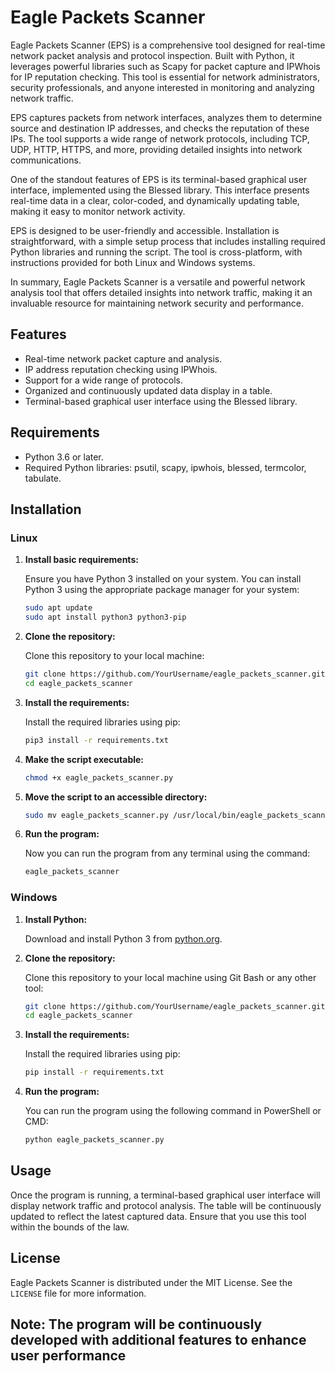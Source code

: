 # Eagle Packets Scanner

Eagle Packets Scanner (EPS) is a comprehensive tool designed for real-time network packet analysis and protocol inspection. Built with Python, it leverages powerful libraries such as Scapy for packet capture and IPWhois for IP reputation checking. This tool is essential for network administrators, security professionals, and anyone interested in monitoring and analyzing network traffic.

EPS captures packets from network interfaces, analyzes them to determine source and destination IP addresses, and checks the reputation of these IPs. The tool supports a wide range of network protocols, including TCP, UDP, HTTP, HTTPS, and more, providing detailed insights into network communications.

One of the standout features of EPS is its terminal-based graphical user interface, implemented using the Blessed library. This interface presents real-time data in a clear, color-coded, and dynamically updating table, making it easy to monitor network activity.

EPS is designed to be user-friendly and accessible. Installation is straightforward, with a simple setup process that includes installing required Python libraries and running the script. The tool is cross-platform, with instructions provided for both Linux and Windows systems.

In summary, Eagle Packets Scanner is a versatile and powerful network analysis tool that offers detailed insights into network traffic, making it an invaluable resource for maintaining network security and performance.

## Features

- Real-time network packet capture and analysis.
- IP address reputation checking using IPWhois.
- Support for a wide range of protocols.
- Organized and continuously updated data display in a table.
- Terminal-based graphical user interface using the Blessed library.

## Requirements

- Python 3.6 or later.
- Required Python libraries: psutil, scapy, ipwhois, blessed, termcolor, tabulate.

## Installation

### Linux

1. **Install basic requirements:**

   Ensure you have Python 3 installed on your system. You can install Python 3 using the appropriate package manager for your system:

   ```sh
   sudo apt update
   sudo apt install python3 python3-pip
   ```

2. **Clone the repository:**

   Clone this repository to your local machine:

   ```sh
   git clone https://github.com/YourUsername/eagle_packets_scanner.git
   cd eagle_packets_scanner
   ```

3. **Install the requirements:**

   Install the required libraries using pip:

   ```sh
   pip3 install -r requirements.txt
   ```

4. **Make the script executable:**

   ```sh
   chmod +x eagle_packets_scanner.py
   ```

5. **Move the script to an accessible directory:**

   ```sh
   sudo mv eagle_packets_scanner.py /usr/local/bin/eagle_packets_scanner
   ```

6. **Run the program:**

   Now you can run the program from any terminal using the command:

   ```sh
   eagle_packets_scanner
   ```

### Windows

1. **Install Python:**

   Download and install Python 3 from [python.org](https://www.python.org/).

2. **Clone the repository:**

   Clone this repository to your local machine using Git Bash or any other tool:

   ```sh
   git clone https://github.com/YourUsername/eagle_packets_scanner.git
   cd eagle_packets_scanner
   ```

3. **Install the requirements:**

   Install the required libraries using pip:

   ```sh
   pip install -r requirements.txt
   ```

4. **Run the program:**

   You can run the program using the following command in PowerShell or CMD:

   ```sh
   python eagle_packets_scanner.py
   ```

## Usage

Once the program is running, a terminal-based graphical user interface will display network traffic and protocol analysis. The table will be continuously updated to reflect the latest captured data. Ensure that you use this tool within the bounds of the law.

## License

Eagle Packets Scanner is distributed under the MIT License. See the `LICENSE` file for more information.


## Note: The program will be continuously developed with additional features to enhance user performance
